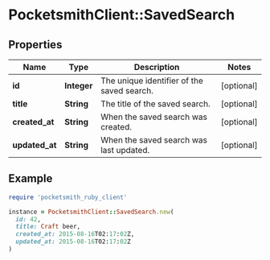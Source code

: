# PocketsmithClient::SavedSearch

## Properties

| Name | Type | Description | Notes |
| ---- | ---- | ----------- | ----- |
| **id** | **Integer** | The unique identifier of the saved search. | [optional] |
| **title** | **String** | The title of the saved search. | [optional] |
| **created_at** | **String** | When the saved search was created. | [optional] |
| **updated_at** | **String** | When the saved search was last updated. | [optional] |

## Example

```ruby
require 'pocketsmith_ruby_client'

instance = PocketsmithClient::SavedSearch.new(
  id: 42,
  title: Craft beer,
  created_at: 2015-08-16T02:17:02Z,
  updated_at: 2015-08-16T02:17:02Z
)
```

